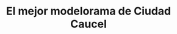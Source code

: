 ---
title: "El mejor modelorama de Ciudad Caucel"
url: /merida/el-mejor-modelorama-de-ciudad-caucel/
shop: cervecería
---